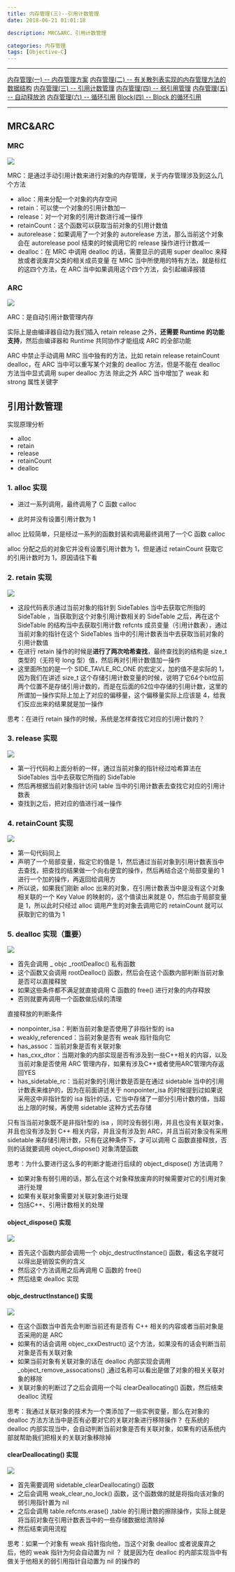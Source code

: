 ```yaml
---
title: 内存管理(三)--引用计数管理
date: 2018-06-21 01:01:18

description: MRC&ARC、引用计数管理

categories: 内存管理
tags: [Objective-C]
---
```


***
[内存管理(一) -- 内存管理方案](https://xiaopengmonsters.github.io/2018/06/13/%E5%86%85%E5%AD%98%E7%AE%A1%E7%90%86--%E5%86%85%E5%AD%98%E7%AE%A1%E7%90%86%E6%96%B9%E6%A1%88/)
[内存管理(二) -- 有关散列表实现的内存管理方法的数据结构](https://xiaopengmonsters.github.io/2018/06/18/%E5%86%85%E5%AD%98%E7%AE%A1%E7%90%86--%E6%9C%89%E5%85%B3%E6%95%A3%E5%88%97%E8%A1%A8%E5%AE%9E%E7%8E%B0%E7%9A%84%E5%86%85%E5%AD%98%E7%AE%A1%E7%90%86%E6%96%B9%E6%B3%95%E7%9A%84%E6%95%B0%E6%8D%AE%E7%BB%93%E6%9E%84/)
[内存管理(三) -- 引用计数管理](https://xiaopengmonsters.github.io/2018/06/21/%E5%86%85%E5%AD%98%E7%AE%A1%E7%90%86--%E5%BC%95%E7%94%A8%E8%AE%A1%E6%95%B0%E7%AE%A1%E7%90%86/)
[内存管理(四) -- 弱引用管理](https://xiaopengmonsters.github.io/2018/06/28/%E5%86%85%E5%AD%98%E7%AE%A1%E7%90%86--%E5%BC%B1%E5%BC%95%E7%94%A8%E7%AE%A1%E7%90%86/)
[内存管理(五) -- 自动释放池](https://xiaopengmonsters.github.io/2018/07/08/%E5%86%85%E5%AD%98%E7%AE%A1%E7%90%86--%E8%87%AA%E5%8A%A8%E9%87%8A%E6%94%BE%E6%B1%A0/)
[内存管理(六) -- 循环引用](https://xiaopengmonsters.github.io/2018/06/03/%E5%86%85%E5%AD%98%E7%AE%A1%E7%90%86--%E5%BE%AA%E7%8E%AF%E5%BC%95%E7%94%A8/)
[Block(四) -- Block 的循环引用](https://xiaopengmonsters.github.io/2018/06/05/Block--Block%20%E7%9A%84%E5%BE%AA%E7%8E%AF%E5%BC%95%E7%94%A8/)
***

## MRC&ARC

### MRC

 ![](/img/MRC.png)
 
 MRC：是通过手动引用计数来进行对象的内存管理，关于内存管理涉及到这么几个方法
 
* alloc：用来分配一个对象的内存空间
* retain：可以使一个对象的引用计数加一
* release：对一个对象的引用计数进行减一操作
* retainCount：这个函数可以获取当前对象的引用计数值
* autorelease：如果调用了一个对象的 autorelease 方法，那么当前这个对象会在 autorelease pool 结束的时候调用它的 release 操作进行计数减一
* dealloc：在 MRC 中调用 dealloc 的话，需要显示的调用 super dealloc 来释放或者说废弃父类的相关成员变量
在 MRC 当中所使用的特有方法，就是标红的这四个方法，在 ARC 当中如果调用这个四个方法，会引起编译报错
 
### ARC

 ![](/img/ARC.png)

ARC：是自动引用计数管理内存

实际上是由编译器自动为我们插入 retain release 之外，**还需要 Runtime 的功能支持**，然后由编译器和 Runtime 共同协作才能组成 ARC 的全部功能

ARC 中禁止手动调用 MRC 当中独有的方法，比如 retain release retainCount dealloc，在 ARC 当中可以重写某个对象的 dealloc 方法，但是不能在 dealloc 方法当中显式调用 super dealloc 方法
除此之外 ARC 当中增加了 weak 和 strong 属性关键字

## 引用计数管理

实现原理分析

* alloc
* retain
* release
* retainCount
* dealloc

### 1. alloc 实现

* 进过一系列调用，最终调用了 C 函数 calloc

* 此时并没有设置引用计数为 1

alloc 比较简单，只是经过一系列的函数封装和调用最终调用了一个C 函数 calloc

alloc 分配之后的对象它并没有设置引用计数为 1，但是通过 retainCount 获取它的引用计数时为 1，原因请往下看

### 2. retain 实现
 
![](/img/retain实现.png)

* 这段代码表示通过当前对象的指针到 SideTables 当中去获取它所指的 SideTable ，当获取到这个对象引用计数相关的 SideTable 之后，再在这个 SideTable 的结构当中去获取引用计数 refcnts 成员变量（引用计数表），通过当前对象的指针在这个 SideTables 当中的引用计数表当中去获取当前对象的引用计数值
* 在进行 retain 操作的时候是**进行了两次哈希查找**，最终查找到的结构是 size_t 类型的（无符号 long 型）值，然后再对引用计数值加一操作
* 这里面所加的是一个 SIDE_TAVLE_RC_ONE 的宏定义，加的值不是实际的 1，因为我们在讲述 size_t 这个存储引用计数变量的时候，说明了它64个bit位前两个位置不是存储引用计数的，而是在后面的62位中存储的引用计数，这里的所谓加一操作实际上加上了对应的偏移量，这个偏移量实际上应该是 4，给我们反应出来的结果就是加一操作

思考：在进行 retain 操作的时候，系统是怎样查找它对应的引用计数的？

### 3. release 实现

![](/img/release实现.png)

* 第一行代码和上面分析的一样，通过当前对象的指针经过哈希算法在 SideTables 当中去获取它所指的 SideTable
* 然后再根据当前对象指针访问 table 当中的引用计数表去查找它对应的引用计数表
* 查找到之后，把对应的值进行减一操作


### 4. retainCount 实现

![](/img/retainCount实现.png)

* 第一句代码同上
* 声明了一个局部变量，指定它的值是 1，然后通过当前对象到引用计数表当中去查找，把查找的结果做一个向右便宜的操作，然后再结合这个局部变量的 1 进行一个加的操作，再返回给调用方
* 所以说，如果我们刚新 alloc 出来的对象，在引用计数表当中是没有这个对象相关联的一个 Key Value 的映射的，这个值读出来就是 0，然后由于局部变量是 1，所以此时只经过 alloc 调用产生的对象去调用它的 retainCount 就可以获取到它的值为 1


### 5. dealloc 实现（重要）


![](/img/dealloc实现.png)

* 首先会调用 _ objc _rootDealloc() 私有函数
* 这个函数又会调用 rootDealloc() 函数，然后会在这个函数内部判断当前对象是否可以直接释放
* 如果这些条件都不满足就直接调用 C 函数的 free() 进行对象的内存释放
* 否则就要再调用一个函数做后续的清理


直接释放的判断条件

* nonpointer_isa：判断当前对象是否使用了非指针型的 isa
* weakly_referenced：当前对象是否有 weak 指针指向它
* has_assoc：当前对象是否有关联对象
* has_cxx_dtor：当期对象的内部实现是否有涉及到一些C++相关的内容，以及当前对象是否使用 ARC 管理内存，如果有涉及C++或者使用ARC管理内存返回YES
* has_sidetable_rc：当前对象的引用计数是否是在通过 sidetable 当中的引用计数表来维护的，因为在前面讲述关于  nonpointer_isa 的时候提到过如果说采用这中非指针型的 isa 指针的话，它当中存储了一部分引用计数的值，当超出上限的时候，再使用 sidetable 这种方式去存储


只有当当前对象既不是非指针型的 isa ，同时没有弱引用，并且也没有关联对象，并且也没有涉及到 C++ 相关内容，并且没有涉及到 ARC，并且当前对象没有采用 sidetable 来存储引用计数，只有在这种条件下，才可以调用 C 函数直接释放，否则的话就要调用 object_dispose() 对象清楚函数

思考：为什么要进行这么多的判断才能进行后续的 object_dispose() 方法调用？

* 如果对象有弱引用的话，那么在这个对象释放废弃的时候需要对它的引用对象进行处理
* 如果有关联对象需要对关联对象进行处理
* 包括C++、引用计数相关的处理

#### object_dispose() 实现

![](/img/object_dispose实现.png)

* 首先这个函数内部会调用一个 objc_destructInstance() 函数，看这名字就可以得出是销毁实例的含义
* 然后这个方法调用之后再调用 C 函数的 free()
* 然后结束 dealloc 实现


#### objc_destructInstance() 实现

![](/img/objc_destructInstance实现.png)

* 在这个函数当中首先会判断当前还有是否有 C++ 相关的内容或者当前对象是否采用的是 ARC
* 如果有的话会调用 objec_cxxDestruct() 这个方法，如果没有的话会判断当前对象是否有关联对象
* 如果当前对象有关联对象的话在 dealloc 内部实现会调用 _object_remove_assocations() ,通过名称可以看出是做了对象的相关关联对象的移除
* 关联对象的判断过了之后会调用一个叫 clearDeallocating() 函数，然后结束 dealloc 流程

思考：我通过关联对象的技术为一个类添加了一些实例变量，那么在对象的 dealloc 方法方法当中是否有必要对它的关联对象进行移除操作？
在系统的 dealloc 内部实现当中，会自动判断当前对象是否有关联对象，如果有的话系统内部就帮助我们把相关的关联对象移除掉

#### clearDeallocating() 实现

![](/img/clearDeallocating实现.png)


* 首先需要调用 sidetable_clearDeallocating() 函数
* 之后会调用 weak_clear_no_lock() 函数，这个函数做的就是将指向该对象的弱引用指针置为 nil
* 之后会调用 table.refcnts.erase() ,table 的引用计数的擦除操作，实际上就是将当前对象在引用计数表当中的一些存储数据给清除掉
* 然后结束调用流程 

思考：如果一个对象有 weak 指针指向他，当这个对象 dealloc 或者说废弃之后，他的 weak 指针为何会自动置为 nil ？
就是因为在 dealloc 的内部实现当中有做关于他相关的弱引用指针自动置为 nil 的操作的